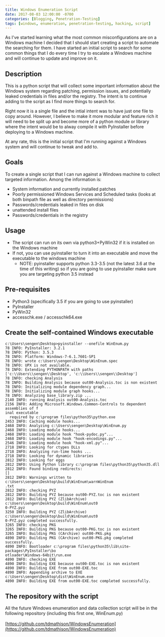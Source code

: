 ```yaml
---
title: Windows Enumeration Script
date: 2017-08-03 12:00:00 -0700
categories: [Blogging, Penetration-Testing]
tags: [windows, enumeration, penetration-testing, hacking, script]
---
```


As I've started learning what the most common misconfigurations are on a Windows machine I decided that I should start creating a script to automate the searching for them.  I have started an initial script to search for some common things that I do every time I try to escalate a Windows machine and will continue to update and improve on it.

## Description
This is a python script that will collect some important information about the Windows system regarding patching, permission issues, and potentially leaked credentials in files and/or the registry.  The intent is to continue adding to the script as I find more things to search for.

Right now it is a single file and the intial intent was to have just one file to copy around.  However, I believe to make it more modular and feature rich it will need to be split up and become more of a python module or library where the intent would be to alway compile it with PyInstaller before deploying to a Windows machine.

At any rate, this is the initial script that I'm running against a Windows system and will continue to tweak and add to.

## Goals
To create a single script that I can run against a Windows machine to collect targeted information. Among the information is:
* System information and currently installed patches
* Poorly permissioned Windows Services and Scheduled tasks (looks at both binpath file as well as directory permissions)
* Passwords/credentials leaked in files on disk
* unattended install files
* Passwords/credentials in the registry

## Usage
- The script can run on its own via python3+PyWin32 if it is installed on the Windows machine
- If not, you can use pyinstaller to turn it into an executable and move the executable to the windows machine
	- NOTE: pyinstaller supports python 3.3-3.5 (not the latest 3.6 at the time of this writing) so if you are going to use pyinstaller make sure you are targeting python 3.5 instead

## Pre-requisites
- Python3 (specifically 3.5 if you are going to use pyinstaller)
- PyInstaller
- PyWin32
- accesschk.exe / accesschk64.exe

## Create the self-contained Windows executable
```
c:\Users\sengen\Desktop>pyinstaller --onefile WinEnum.py
78 INFO: PyInstaller: 3.2.1
78 INFO: Python: 3.5.3
78 INFO: Platform: Windows-7-6.1.7601-SP1
78 INFO: wrote c:\Users\sengen\Desktop\WinEnum.spec
78 INFO: UPX is not available.
78 INFO: Extending PYTHONPATH with paths
['c:\\Users\\sengen\\Desktop', 'c:\\Users\\sengen\\Desktop']
78 INFO: checking Analysis
78 INFO: Building Analysis because out00-Analysis.toc is non existent
78 INFO: Initializing module dependency graph...
78 INFO: Initializing module graph hooks...
78 INFO: Analyzing base_library.zip ...
2140 INFO: running Analysis out00-Analysis.toc
2156 INFO: Adding Microsoft.Windows.Common-Controls to dependent assemblies of f
inal executable
  required by c:\program files\python35\python.exe
2453 INFO: Caching module hooks...
2468 INFO: Analyzing c:\Users\sengen\Desktop\WinEnum.py
2468 INFO: Loading module hooks...
2468 INFO: Loading module hook "hook-pydoc.py"...
2468 INFO: Loading module hook "hook-encodings.py"...
2546 INFO: Loading module hook "hook-xml.py"...
2718 INFO: Looking for ctypes DLLs
2718 INFO: Analyzing run-time hooks ...
2718 INFO: Looking for dynamic libraries
2812 INFO: Looking for eggs
2812 INFO: Using Python library c:\program files\python35\python35.dll
2812 INFO: Found binding redirects:
[]
2812 INFO: Warnings written to c:\Users\sengen\Desktop\build\WinEnum\warnWinEnum
.txt
2812 INFO: checking PYZ
2812 INFO: Building PYZ because out00-PYZ.toc is non existent
2812 INFO: Building PYZ (ZlibArchive) c:\Users\sengen\Desktop\build\WinEnum\out0
0-PYZ.pyz
3250 INFO: Building PYZ (ZlibArchive) c:\Users\sengen\Desktop\build\WinEnum\out0
0-PYZ.pyz completed successfully.
3265 INFO: checking PKG
3265 INFO: Building PKG because out00-PKG.toc is non existent
3265 INFO: Building PKG (CArchive) out00-PKG.pkg
4890 INFO: Building PKG (CArchive) out00-PKG.pkg completed successfully.
4890 INFO: Bootloader c:\program files\python35\lib\site-packages\PyInstaller\bo
otloader\Windows-64bit\run.exe
4890 INFO: checking EXE
4890 INFO: Building EXE because out00-EXE.toc is non existent
4890 INFO: Building EXE from out00-EXE.toc
4890 INFO: Appending archive to EXE c:\Users\sengen\Desktop\dist\WinEnum.exe
4890 INFO: Building EXE from out00-EXE.toc completed successfully.
```

## The repository with the script
All the future Windows enumeration and data collection script will be in the following repository (including this first one, WinEnum.py)<br /><br />
[https://github.com/tdmathison/WindowsEnumeration](https://github.com/tdmathison/WindowsEnumeration)
